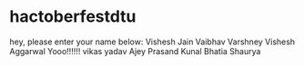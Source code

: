 # hactoberfestdtu
hey, please enter your name below:
Vishesh Jain 
Vaibhav Varshney
Vishesh Aggarwal Yooo!!!!!!
vikas yadav
Ajey Prasand
Kunal Bhatia
Shaurya
